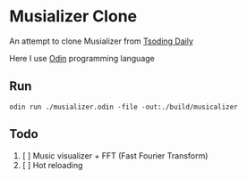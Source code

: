 # Musializer Clone

An attempt to clone Musializer from [Tsoding Daily](https://www.youtube.com/playlist?list=PLpM-Dvs8t0Vak1rrE2NJn8XYEJ5M7-BqT)

Here I use [Odin](https://odin-lang.org/) programming language

## Run

```shell
odin run ./musializer.odin -file -out:./build/musicalizer
```

## Todo

1. [ ] Music visualizer + FFT (Fast Fourier Transform)
2. [ ] Hot reloading
